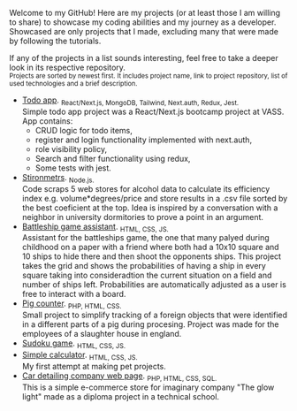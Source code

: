 Welcome to my GitHub! Here are my projects (or at least those I am willing to share) to showcase my coding abilities and my journey as a developer. Showcased are only projects that I made, excluding many that were made by following the tutorials.

If any of the projects in a list sounds interesting, feel free to take a deeper look in its respective repository.<br/>
<sub>Projects are sorted by newest first. It includes project name, link to project repository, list of used technologies and a brief description.</sub>

- [Todo app](https://github.com/Sefanovskis-Artjoms/vass_bootcamp). <sub>React/Next.js, MongoDB, Tailwind, Next.auth, Redux, Jest.</sub><br/>Simple todo app project was a React/Next.js bootcamp project at VASS. App contains:
  - CRUD logic for todo items,
  - register and login functionality implemented with next.auth,
  - role visibility policy,
  - Search and filter functionality using redux,
  - Some tests with jest. 
- [Stironmetrs](https://github.com/Sefanovskis-Artjoms/Stironmetrs). <sub>Node.js.</sub><br/>Code scraps 5 web stores for alcohol data to calculate its efficiency index e.g. volume*degrees/price and store results in a .csv file sorted by the best coeficient at the top. Idea is inspired by a conversation with a neighbor in university dormitories to prove a point in an argument.
- [Battleship game assistant](https://github.com/Sefanovskis-Artjoms/Battleship-assistant). <sub>HTML, CSS, JS.</sub><br/> Assistant for the battleships game, the one that many palyed during childhood on a paper with a friend where both had a 10x10 square and 10 ships to hide there and then shoot the opponents ships. This project takes the grid and shows the probabilities of having a ship in every square taking into consideradtion the current situation on a field and number of ships left. Probabilities are automatically adjusted as a user is free to interact with a board.
- [Pig counter](https://github.com/Sefanovskis-Artjoms/Pig-counter). <sub>PHP, HTML, CSS.</sub><br/>Small project to simplify tracking of a foreign objects that were identified in a different parts of a pig during procesing. Project was made for the employees of a slaughter house in england.
- [Sudoku game](https://github.com/Sefanovskis-Artjoms/Sudoku). <sub>HTML, CSS, JS.</sub>
- [Simple calculator](https://github.com/Sefanovskis-Artjoms/Simple-calculator). <sub>HTML, CSS, JS.</sub><br/>My first attempt at making pet projects.
- [Car detailing company web page](https://github.com/Sefanovskis-Artjoms/TGL). <sub>PHP, HTML, CSS, SQL.</sub><br/> This is a simple e-commerce store for imaginary company "The glow light" made as a diploma project in a technical school.
